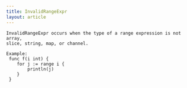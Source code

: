 ```yaml
---
title: InvalidRangeExpr
layout: article
---
```

<!-- Copyright 2023 The Go Authors. All rights reserved.
     Use of this source code is governed by a BSD-style
     license that can be found in the LICENSE file. -->

<!-- Code generated by generrordocs.go; DO NOT EDIT. -->

```
InvalidRangeExpr occurs when the type of a range expression is not array,
slice, string, map, or channel.

Example:
 func f(i int) {
 	for j := range i {
 		println(j)
 	}
 }
```

